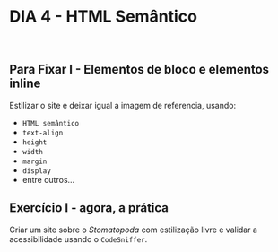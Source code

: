 # **DIA 4 - HTML Semântico**

<br>

## **Para Fixar I - Elementos de bloco e elementos inline**

Estilizar o site e deixar igual a imagem de referencia, usando:

- `HTML semântico`
- `text-align`
- `height`
- `width`
- `margin`
- `display`
- entre outros...

## **Exercício I - agora, a prática**

Criar um site sobre o _Stomatopoda_ com estilização livre e validar a acessibilidade usando o `CodeSniffer`.



